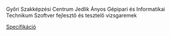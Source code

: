 Győri Szakképzési Centrum Jedlik Ányos Gépipari és Informatikai Technikum Szoftver fejlesztő és tesztelő vizsgaremek

[Specifikáció](https://drive.google.com/file/d/1YME3K_gx5-8VzLUbLX7PAPYKIcpGV4ll/view?usp=sharing)
